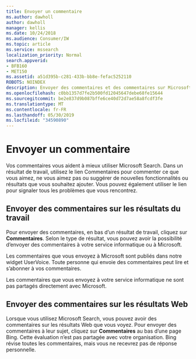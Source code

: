 ```yaml
---
title: Envoyer un commentaire
ms.author: dawholl
author: dawholl
manager: kellis
ms.date: 10/24/2018
ms.audience: Consumer/IW
ms.topic: article
ms.service: mssearch
localization_priority: Normal
search.appverid:
- BFB160
- MET150
ms.assetid: a51d395b-c281-433b-bb8e-fefac5252110
ROBOTS: NOINDEX
description: Envoyer des commentaires et des commentaires sur Microsoft Search à votre service informatique ou à Microsoft
ms.openlocfilehash: c0bb1357d7fe2b500fd12045647debe68fe15644
ms.sourcegitcommit: be2e837d9b087bffe6ce40d72d7ae58a8fcdf3fe
ms.translationtype: MT
ms.contentlocale: fr-FR
ms.lasthandoff: 05/30/2019
ms.locfileid: "34590890"
---
```

# <a name="send-feedback"></a>Envoyer un commentaire

Vos commentaires vous aident à mieux utiliser Microsoft Search. Dans un résultat de travail, utilisez le lien Commentaires pour commenter ce que vous aimez, ne vous aimez pas ou suggérer de nouvelles fonctionnalités ou résultats que vous souhaitez ajouter. Vous pouvez également utiliser le lien pour signaler tous les problèmes que vous rencontrez.
  
## <a name="send-feedback-about-work-results"></a>Envoyer des commentaires sur les résultats du travail

Pour envoyer des commentaires, en bas d’un résultat de travail, cliquez sur **Commentaires**. Selon le type de résultat, vous pouvez avoir la possibilité d’envoyer des commentaires à votre service informatique ou à Microsoft.
  
Les commentaires que vous envoyez à Microsoft sont publiés dans notre widget UserVoice. Toute personne qui envoie des commentaires peut lire et s’abonner à vos commentaires.
  
Les commentaires que vous envoyez à votre service informatique ne sont pas partagés directement avec Microsoft.
  
## <a name="send-feedback-about-web-results"></a>Envoyer des commentaires sur les résultats Web

Lorsque vous utilisez Microsoft Search, vous pouvez avoir des commentaires sur les résultats Web que vous voyez. Pour envoyer des commentaires à leur sujet, cliquez sur **Commentaires** au bas d’une page Bing. Cette évaluation n’est pas partagée avec votre organisation. Bing révise toutes les commentaires, mais vous ne recevrez pas de réponse personnelle. 

  

